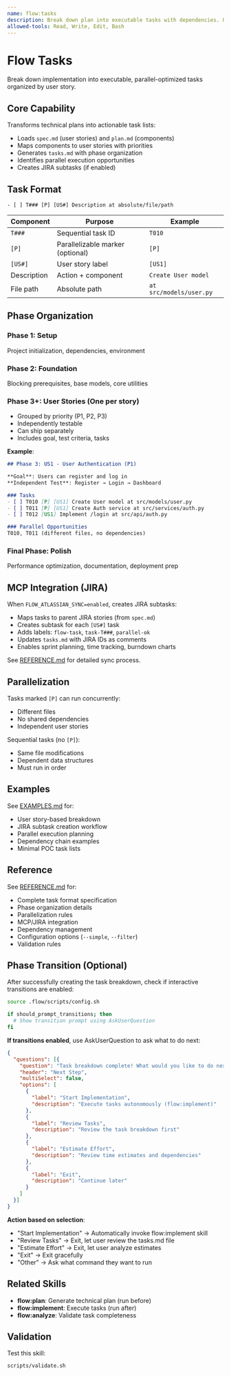 ```yaml
---
name: flow:tasks
description: Break down plan into executable tasks with dependencies. Use when 1) Technical plan complete and ready for implementation, 2) Need structured task list with priorities, 3) Identifying parallel work opportunities, 4) Creating JIRA subtasks, 5) Organizing work by user stories for incremental delivery. Generates tasks.md with T### IDs and [P] parallelization markers.
allowed-tools: Read, Write, Edit, Bash
---
```


# Flow Tasks

Break down implementation into executable, parallel-optimized tasks organized by user story.

## Core Capability

Transforms technical plans into actionable task lists:
- Loads `spec.md` (user stories) and `plan.md` (components)
- Maps components to user stories with priorities
- Generates `tasks.md` with phase organization
- Identifies parallel execution opportunities
- Creates JIRA subtasks (if enabled)

## Task Format

```
- [ ] T### [P] [US#] Description at absolute/file/path
```

| Component | Purpose | Example |
|-----------|---------|---------|
| `T###` | Sequential task ID | `T010` |
| `[P]` | Parallelizable marker (optional) | `[P]` |
| `[US#]` | User story label | `[US1]` |
| Description | Action + component | `Create User model` |
| File path | Absolute path | `at src/models/user.py` |

## Phase Organization

### Phase 1: Setup
Project initialization, dependencies, environment

### Phase 2: Foundation
Blocking prerequisites, base models, core utilities

### Phase 3+: User Stories (One per story)
- Grouped by priority (P1, P2, P3)
- Independently testable
- Can ship separately
- Includes goal, test criteria, tasks

**Example**:
```markdown
## Phase 3: US1 - User Authentication (P1)

**Goal**: Users can register and log in
**Independent Test**: Register → Login → Dashboard

### Tasks
- [ ] T010 [P] [US1] Create User model at src/models/user.py
- [ ] T011 [P] [US1] Create Auth service at src/services/auth.py
- [ ] T012 [US1] Implement /login at src/api/auth.py

### Parallel Opportunities
T010, T011 (different files, no dependencies)
```

### Final Phase: Polish
Performance optimization, documentation, deployment prep

## MCP Integration (JIRA)

When `FLOW_ATLASSIAN_SYNC=enabled`, creates JIRA subtasks:
- Maps tasks to parent JIRA stories (from `spec.md`)
- Creates subtask for each `[US#]` task
- Adds labels: `flow-task`, `task-T###`, `parallel-ok`
- Updates `tasks.md` with JIRA IDs as comments
- Enables sprint planning, time tracking, burndown charts

See [REFERENCE.md](./REFERENCE.md#mcp-integration-jira-subtasks) for detailed sync process.

## Parallelization

Tasks marked `[P]` can run concurrently:
- Different files
- No shared dependencies
- Independent user stories

Sequential tasks (no `[P]`):
- Same file modifications
- Dependent data structures
- Must run in order

## Examples

See [EXAMPLES.md](./EXAMPLES.md) for:
- User story-based breakdown
- JIRA subtask creation workflow
- Parallel execution planning
- Dependency chain examples
- Minimal POC task lists

## Reference

See [REFERENCE.md](./REFERENCE.md) for:
- Complete task format specification
- Phase organization details
- Parallelization rules
- MCP/JIRA integration
- Dependency management
- Configuration options (`--simple`, `--filter`)
- Validation rules

## Phase Transition (Optional)

After successfully creating the task breakdown, check if interactive transitions are enabled:

```bash
source .flow/scripts/config.sh

if should_prompt_transitions; then
  # Show transition prompt using AskUserQuestion
fi
```

**If transitions enabled**, use AskUserQuestion to ask what to do next:

```json
{
  "questions": [{
    "question": "Task breakdown complete! What would you like to do next?",
    "header": "Next Step",
    "multiSelect": false,
    "options": [
      {
        "label": "Start Implementation",
        "description": "Execute tasks autonomously (flow:implement)"
      },
      {
        "label": "Review Tasks",
        "description": "Review the task breakdown first"
      },
      {
        "label": "Estimate Effort",
        "description": "Review time estimates and dependencies"
      },
      {
        "label": "Exit",
        "description": "Continue later"
      }
    ]
  }]
}
```

**Action based on selection**:
- "Start Implementation" → Automatically invoke flow:implement skill
- "Review Tasks" → Exit, let user review the tasks.md file
- "Estimate Effort" → Exit, let user analyze estimates
- "Exit" → Exit gracefully
- "Other" → Ask what command they want to run

## Related Skills

- **flow:plan**: Generate technical plan (run before)
- **flow:implement**: Execute tasks (run after)
- **flow:analyze**: Validate task completeness

## Validation

Test this skill:
```bash
scripts/validate.sh
```
